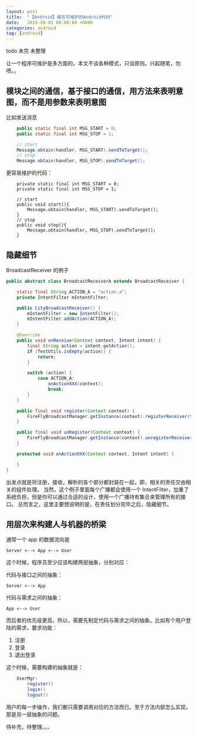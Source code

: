 ```yaml
---
layout: post
title:  "【Android】编写可维护的Android代码"
date:   2016-08-02 08:00:00 +0800
categories: android
tag: [android]
---
```


todo 未完 未整理

让一个程序可维护是多方面的，本文不谈各种模式，只谈原则。兴起随笔，勿喷。。

## 模块之间的通信，基于接口的通信，用方法来表明意图，而不是用参数来表明意图

比如发送消息

```java
    public static final int MSG_START = 0;
    public static final int MSG_STOP = 1;

    // start
    Message.obtain(handler, MSG_START).sendToTarget();
    // stop
    Message.obtain(handler, MSG_STOP).sendToTarget();
```
   
更容易维护的代码：

```
    private static final int MSG_START = 0;
    private static final int MSG_STOP = 1;

    // start
    public void start(){
        Message.obtain(handler, MSG_START).sendToTarget();
    }
    // stop
    public void stop(){
        Message.obtain(handler, MSG_STOP).sendToTarget();
    }

```

## 隐藏细节

BroadcastReceiver 的例子

```java
public abstract class BroadcastReceiverA extends BroadcastReceiver {

    static final String ACTION_A = "action.a";
    private IntentFilter mIntentFilter;

    public CityBroadcastReceiver() {
        mIntentFilter = new IntentFilter();
        mIntentFilter.addAction(ACTION_A);
    }

    @Override
    public void onReceive(Context context, Intent intent) {
        final String action = intent.getAction();
        if (TextUtils.isEmpty(action)) {
            return;
        }

        switch (action) {
            case ACTION_A:
                onActionXXX(context);
                break;
        }
    }

    public final void register(Context context) {
        FireFlyBroadcastManager.getInstance(context).registerReceiver(this, mIntentFilter);
    }

    public final void unRegister(Context context) {
        FireFlyBroadcastManager.getInstance(context).unregisterReceiver(this);
    }

    protected void onActionXXX(Context context, Intent intent) {

    }
}
```

出发点就是将注册，接收，解析的各个部分都封装在一起，即，相关的责任交由相关的组件处理。
当然，这个例子里面每个广播都会使用一个 IntentFilter，加重了系统负担，但是你可以通过合适的设计，使用一个广播持有集合来管理所有的接口。
总而言之，这里主要想说明的是，在责任划分完毕之后，隐藏细节。
    
## 用层次来构建人与机器的桥梁

通常一个 app 的数据流向是

    Server <--> App <--> User

这个时候，程序员至少应该构建两层抽象，分别对应：

代码与接口之间的抽象：

    Server <--> App 
    
代码与需求之间的抽象：

    App <--> User

而后者的优先级更高，所以，需要先制定代码与需求之间的抽象。比如有个用户登陆的需求，要求功能：

1. 注册
2. 登录
3. 退出登录

这个时候，需要构建的抽象就是：

```java
    UserMgr:
        register()
        login()
        logout()
```
用户的每一步操作，我们都只需要调用对应的方法而已。至于方法内部怎么实现，那是另一层抽象的问题。


待补充，待整理。。。


